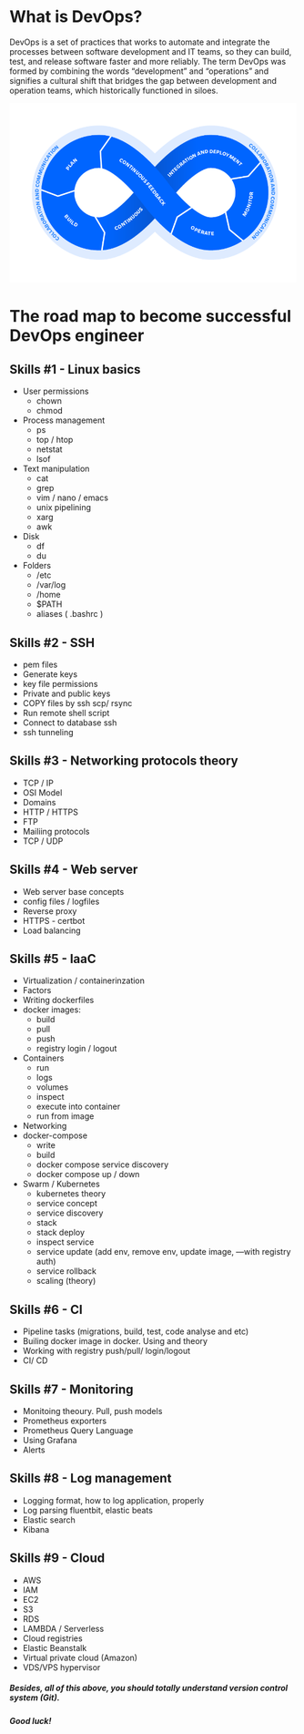 # What is DevOps?

DevOps is a set of practices that works to automate and 
integrate the processes between software development and IT 
teams, so they can build, test, and release software faster 
and more reliably. The term DevOps was formed by combining the
 words “development” and “operations” and signifies a cultural 
 shift that bridges the gap between development and operation 
 teams, which historically functioned in siloes.
 
![devops](devops.png)


# The road map to become successful DevOps engineer

## Skills #1 - Linux basics

- User permissions
    - chown
    - chmod
- Process management
    - ps
    - top / htop
    - netstat
    - lsof
- Text manipulation
    - cat
    - grep
    - vim / nano / emacs
    - unix pipelining 
    - xarg
    - awk
- Disk
    - df
    - du
- Folders
    - /etc
    - /var/log
    - /home
    - $PATH
    - aliases ( .bashrc )
    
## Skills #2 - SSH

- pem files 
- Generate keys 
- key file permissions 
- Private and public keys 
- COPY files by ssh scp/ rsync
- Run remote shell script 
- Connect to database ssh 
- ssh tunneling

## Skills #3 - Networking protocols theory

- TCP / IP
- OSI Model
- Domains 
- HTTP / HTTPS 
- FTP
- Mailiing protocols
- TCP / UDP

## Skills #4 - Web server

- Web server base concepts 
- config files / logfiles
- Reverse proxy 
- HTTPS - certbot 
- Load balancing

## Skills #5 - IaaC

- Virtualization / containerinzation 
- Factors 
- Writing dockerfiles 
- docker images: 
    - build 
    - pull 
    - push
    - registry login / logout 
- Containers 
    - run 
    - logs 
    - volumes 
    - inspect 
    - execute into container 
    - run from image 
- Networking
- docker-compose 
    - write 
    - build 
    - docker compose service discovery 
    - docker compose up / down 
- Swarm / Kubernetes 
    - kubernetes theory 
    - service concept
    - service discovery
    - stack 
    - stack deploy 
    - inspect service 
    - service update (add env, remove env, update image, —with registry auth) 
    - service rollback 
    - scaling (theory)

## Skills #6 - CI

- Pipeline tasks (migrations, build, test, code analyse and etc) 
- Builing docker image in docker. Using and theory 
- Working with registry push/pull/ login/logout 
- CI/ CD

## Skills #7 - Monitoring

- Monitoing theoury. Pull, push  models 
- Prometheus exporters 
- Prometheus Query Language 
- Using Grafana 
- Alerts

## Skills #8 - Log management

- Logging format, how to log application, properly 
- Log parsing fluentbit, elastic beats 
- Elastic search 
- Kibana

## Skills #9 - Cloud

- AWS
- IAM 
- EC2
- S3 
- RDS 
- LAMBDA / Serverless 
- Cloud registries 
- Elastic Beanstalk 
- Virtual private cloud (Amazon)
- VDS/VPS hypervisor


##### Besides, all of this above, you should totally understand version control system (Git).


##### Good luck!